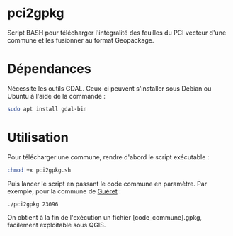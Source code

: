 # pci2gpkg

Script BASH pour télécharger l'intégralité des feuilles du PCI vecteur d'une commune et les fusionner au format Geopackage.

# Dépendances

Nécessite les outils GDAL. Ceux-ci peuvent s'installer sous Debian ou Ubuntu à l'aide de la commande :

```bash
sudo apt install gdal-bin
```

# Utilisation

Pour télécharger une commune, rendre d'abord le script exécutable :

```bash
chmod +x pci2gpkg.sh
```

Puis lancer le script en passant le code commune en paramètre. Par exemple, pour la commune de [Guéret](https://fr.wikipedia.org/wiki/Gu%C3%A9ret) :

```bash
./pci2gpkg 23096
```

On obtient à la fin de l'exécution un fichier [code_commune].gpkg, facilement exploitable sous QGIS.
